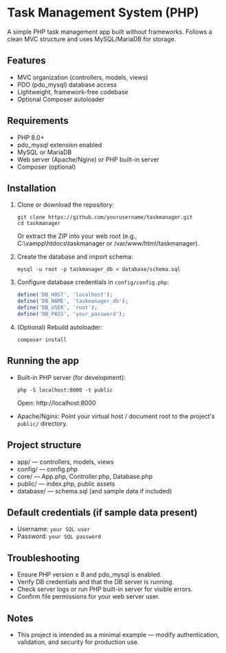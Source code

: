 # Task Management System (PHP)

A simple PHP task management app built without frameworks. Follows a clean MVC structure and uses MySQL/MariaDB for storage.

## Features
- MVC organization (controllers, models, views)
- PDO (pdo_mysql) database access
- Lightweight, framework-free codebase
- Optional Composer autoloader

## Requirements
- PHP 8.0+
- pdo_mysql extension enabled
- MySQL or MariaDB
- Web server (Apache/Nginx) or PHP built-in server
- Composer (optional)

## Installation
1. Clone or download the repository:
    ```
    git clone https://github.com/yourusername/taskmanager.git
    cd taskmanager
    ```
    Or extract the ZIP into your web root (e.g., C:\xampp\htdocs\taskmanager or /var/www/html/taskmanager).

2. Create the database and import schema:
    ```
    mysql -u root -p taskmanager_db < database/schema.sql
    ```

3. Configure database credentials in `config/config.php`:
    ```php
    define('DB_HOST', 'localhost');
    define('DB_NAME', 'taskmanager_db');
    define('DB_USER', 'root');
    define('DB_PASS', 'your_password');
    ```

4. (Optional) Rebuild autoloader:
    ```
    composer install
    ```

## Running the app
- Built-in PHP server (for development):
  ```
  php -S localhost:8000 -t public
  ```
  Open: http://localhost:8000

- Apache/Nginx:
  Point your virtual host / document root to the project's `public/` directory.

## Project structure
- app/ — controllers, models, views  
- config/ — config.php  
- core/ — App.php, Controller.php, Database.php  
- public/ — index.php, public assets  
- database/ — schema.sql (and sample data if included)

## Default credentials (if sample data present)
- Username: `your SQL user`  
- Password: `your SQL password`

## Troubleshooting
- Ensure PHP version ≥ 8 and pdo_mysql is enabled.
- Verify DB credentials and that the DB server is running.
- Check server logs or run PHP built-in server for visible errors.
- Confirm file permissions for your web server user.

## Notes
- This project is intended as a minimal example — modify authentication, validation, and security for production use.
